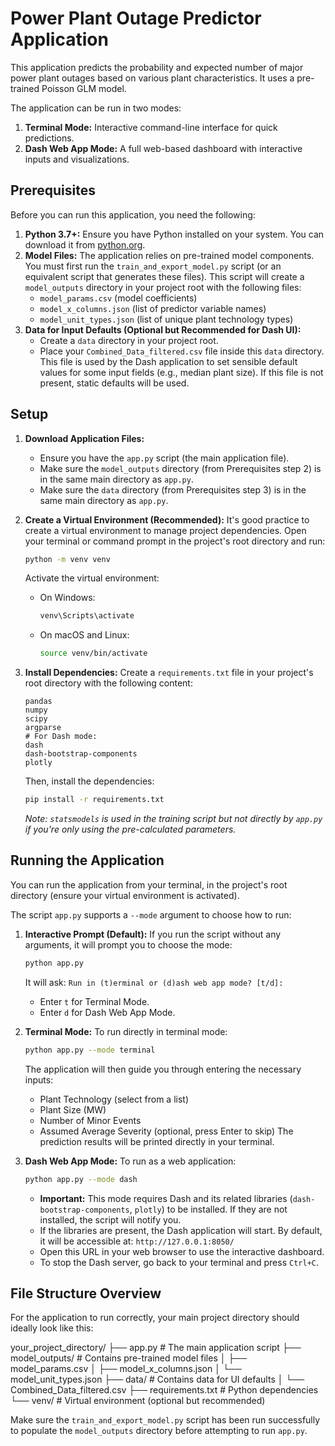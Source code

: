 # Power Plant Outage Predictor Application

This application predicts the probability and expected number of major power plant outages based on various plant characteristics. It uses a pre-trained Poisson GLM model.

The application can be run in two modes:
1.  **Terminal Mode:** Interactive command-line interface for quick predictions.
2.  **Dash Web App Mode:** A full web-based dashboard with interactive inputs and visualizations.

## Prerequisites

Before you can run this application, you need the following:

1.  **Python 3.7+:** Ensure you have Python installed on your system. You can download it from [python.org](https://www.python.org/).
2.  **Model Files:** The application relies on pre-trained model components. You must first run the `train_and_export_model.py` script (or an equivalent script that generates these files). This script will create a `model_outputs` directory in your project root with the following files:
    * `model_params.csv` (model coefficients)
    * `model_x_columns.json` (list of predictor variable names)
    * `model_unit_types.json` (list of unique plant technology types)
3.  **Data for Input Defaults (Optional but Recommended for Dash UI):**
    * Create a `data` directory in your project root.
    * Place your `Combined_Data_filtered.csv` file inside this `data` directory. This file is used by the Dash application to set sensible default values for some input fields (e.g., median plant size). If this file is not present, static defaults will be used.

## Setup

1.  **Download Application Files:**
    * Ensure you have the `app.py` script (the main application file).
    * Make sure the `model_outputs` directory (from Prerequisites step 2) is in the same main directory as `app.py`.
    * Make sure the `data` directory (from Prerequisites step 3) is in the same main directory as `app.py`.

2.  **Create a Virtual Environment (Recommended):**
    It's good practice to create a virtual environment to manage project dependencies.
    Open your terminal or command prompt in the project's root directory and run:
    ```bash
    python -m venv venv
    ```
    Activate the virtual environment:
    * On Windows:
        ```bash
        venv\Scripts\activate
        ```
    * On macOS and Linux:
        ```bash
        source venv/bin/activate
        ```

3.  **Install Dependencies:**
    Create a `requirements.txt` file in your project's root directory with the following content:
    ```text
    pandas
    numpy
    scipy
    argparse
    # For Dash mode:
    dash
    dash-bootstrap-components
    plotly
    ```
    Then, install the dependencies:
    ```bash
    pip install -r requirements.txt
    ```
    *Note: `statsmodels` is used in the training script but not directly by `app.py` if you're only using the pre-calculated parameters.*

## Running the Application

You can run the application from your terminal, in the project's root directory (ensure your virtual environment is activated).

The script `app.py` supports a `--mode` argument to choose how to run:

1.  **Interactive Prompt (Default):**
    If you run the script without any arguments, it will prompt you to choose the mode:
    ```bash
    python app.py
    ```
    It will ask: `Run in (t)erminal or (d)ash web app mode? [t/d]:`
    * Enter `t` for Terminal Mode.
    * Enter `d` for Dash Web App Mode.

2.  **Terminal Mode:**
    To run directly in terminal mode:
    ```bash
    python app.py --mode terminal
    ```
    The application will then guide you through entering the necessary inputs:
    * Plant Technology (select from a list)
    * Plant Size (MW)
    * Number of Minor Events
    * Assumed Average Severity (optional, press Enter to skip)
    The prediction results will be printed directly in your terminal.

3.  **Dash Web App Mode:**
    To run as a web application:
    ```bash
    python app.py --mode dash
    ```
    * **Important:** This mode requires Dash and its related libraries (`dash-bootstrap-components`, `plotly`) to be installed. If they are not installed, the script will notify you.
    * If the libraries are present, the Dash application will start. By default, it will be accessible at: `http://127.0.0.1:8050/`
    * Open this URL in your web browser to use the interactive dashboard.
    * To stop the Dash server, go back to your terminal and press `Ctrl+C`.

## File Structure Overview

For the application to run correctly, your main project directory should ideally look like this:


your_project_directory/
├── app.py                     # The main application script
├── model_outputs/             # Contains pre-trained model files
│   ├── model_params.csv
│   ├── model_x_columns.json
│   └── model_unit_types.json
├── data/                      # Contains data for UI defaults
│   └── Combined_Data_filtered.csv
├── requirements.txt           # Python dependencies
└── venv/                      # Virtual environment (optional but recommended)


Make sure the `train_and_export_model.py` script has been run successfully to populate the `model_outputs` directory before attempting to run `app.py`.
